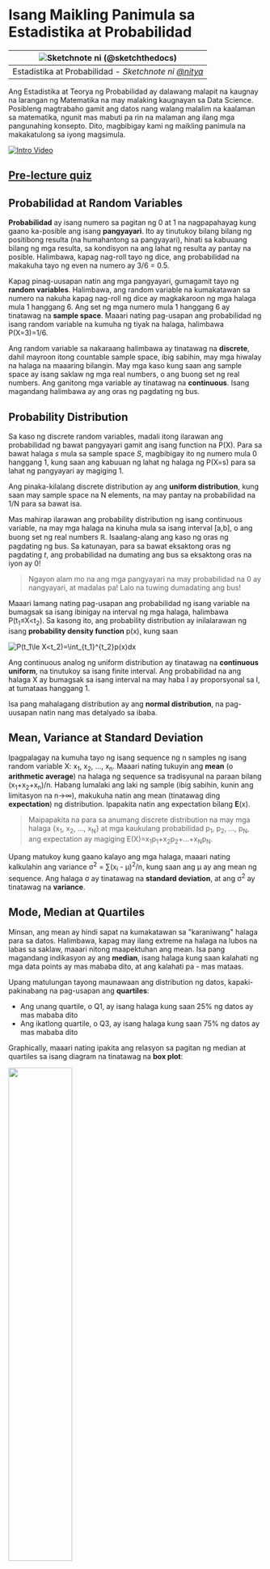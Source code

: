 <!--
CO_OP_TRANSLATOR_METADATA:
{
  "original_hash": "8bbb3fa0d4ad61384a3b4b5f7560226f",
  "translation_date": "2025-09-04T21:04:42+00:00",
  "source_file": "1-Introduction/04-stats-and-probability/README.md",
  "language_code": "tl"
}
-->
# Isang Maikling Panimula sa Estadistika at Probabilidad

|![ Sketchnote ni [(@sketchthedocs)](https://sketchthedocs.dev) ](../../sketchnotes/04-Statistics-Probability.png)|
|:---:|
| Estadistika at Probabilidad - _Sketchnote ni [@nitya](https://twitter.com/nitya)_ |

Ang Estadistika at Teorya ng Probabilidad ay dalawang malapit na kaugnay na larangan ng Matematika na may malaking kaugnayan sa Data Science. Posibleng magtrabaho gamit ang datos nang walang malalim na kaalaman sa matematika, ngunit mas mabuti pa rin na malaman ang ilang mga pangunahing konsepto. Dito, magbibigay kami ng maikling panimula na makakatulong sa iyong magsimula.

[![Intro Video](../../../../translated_images/video-prob-and-stats.e4282e5efa2f2543400843ed98b1057065c9600cebfc8a728e8931b5702b2ae4.tl.png)](https://youtu.be/Z5Zy85g4Yjw)

## [Pre-lecture quiz](https://purple-hill-04aebfb03.1.azurestaticapps.net/quiz/6)

## Probabilidad at Random Variables

**Probabilidad** ay isang numero sa pagitan ng 0 at 1 na nagpapahayag kung gaano ka-posible ang isang **pangyayari**. Ito ay tinutukoy bilang bilang ng positibong resulta (na humahantong sa pangyayari), hinati sa kabuuang bilang ng mga resulta, sa kondisyon na ang lahat ng resulta ay pantay na posible. Halimbawa, kapag nag-roll tayo ng dice, ang probabilidad na makakuha tayo ng even na numero ay 3/6 = 0.5.

Kapag pinag-uusapan natin ang mga pangyayari, gumagamit tayo ng **random variables**. Halimbawa, ang random variable na kumakatawan sa numero na nakuha kapag nag-roll ng dice ay magkakaroon ng mga halaga mula 1 hanggang 6. Ang set ng mga numero mula 1 hanggang 6 ay tinatawag na **sample space**. Maaari nating pag-usapan ang probabilidad ng isang random variable na kumuha ng tiyak na halaga, halimbawa P(X=3)=1/6.

Ang random variable sa nakaraang halimbawa ay tinatawag na **discrete**, dahil mayroon itong countable sample space, ibig sabihin, may mga hiwalay na halaga na maaaring bilangin. May mga kaso kung saan ang sample space ay isang saklaw ng mga real numbers, o ang buong set ng real numbers. Ang ganitong mga variable ay tinatawag na **continuous**. Isang magandang halimbawa ay ang oras ng pagdating ng bus.

## Probability Distribution

Sa kaso ng discrete random variables, madali itong ilarawan ang probabilidad ng bawat pangyayari gamit ang isang function na P(X). Para sa bawat halaga *s* mula sa sample space *S*, magbibigay ito ng numero mula 0 hanggang 1, kung saan ang kabuuan ng lahat ng halaga ng P(X=s) para sa lahat ng pangyayari ay magiging 1.

Ang pinaka-kilalang discrete distribution ay ang **uniform distribution**, kung saan may sample space na N elements, na may pantay na probabilidad na 1/N para sa bawat isa.

Mas mahirap ilarawan ang probability distribution ng isang continuous variable, na may mga halaga na kinuha mula sa isang interval [a,b], o ang buong set ng real numbers ℝ. Isaalang-alang ang kaso ng oras ng pagdating ng bus. Sa katunayan, para sa bawat eksaktong oras ng pagdating *t*, ang probabilidad na dumating ang bus sa eksaktong oras na iyon ay 0!

> Ngayon alam mo na ang mga pangyayari na may probabilidad na 0 ay nangyayari, at madalas pa! Lalo na tuwing dumadating ang bus!

Maaari lamang nating pag-usapan ang probabilidad ng isang variable na bumagsak sa isang ibinigay na interval ng mga halaga, halimbawa P(t<sub>1</sub>≤X<t<sub>2</sub>). Sa kasong ito, ang probability distribution ay inilalarawan ng isang **probability density function** p(x), kung saan

![P(t_1\le X<t_2)=\int_{t_1}^{t_2}p(x)dx](../../../../translated_images/probability-density.a8aad29f17a14afb519b407c7b6edeb9f3f9aa5f69c9e6d9445f604e5f8a2bf7.tl.png)

Ang continuous analog ng uniform distribution ay tinatawag na **continuous uniform**, na tinutukoy sa isang finite interval. Ang probabilidad na ang halaga X ay bumagsak sa isang interval na may haba l ay proporsyonal sa l, at tumataas hanggang 1.

Isa pang mahalagang distribution ay ang **normal distribution**, na pag-uusapan natin nang mas detalyado sa ibaba.

## Mean, Variance at Standard Deviation

Ipagpalagay na kumuha tayo ng isang sequence ng n samples ng isang random variable X: x<sub>1</sub>, x<sub>2</sub>, ..., x<sub>n</sub>. Maaari nating tukuyin ang **mean** (o **arithmetic average**) na halaga ng sequence sa tradisyunal na paraan bilang (x<sub>1</sub>+x<sub>2</sub>+x<sub>n</sub>)/n. Habang lumalaki ang laki ng sample (ibig sabihin, kunin ang limitasyon na n→∞), makukuha natin ang mean (tinatawag ding **expectation**) ng distribution. Ipapakita natin ang expectation bilang **E**(x).

> Maipapakita na para sa anumang discrete distribution na may mga halaga {x<sub>1</sub>, x<sub>2</sub>, ..., x<sub>N</sub>} at mga kaukulang probabilidad p<sub>1</sub>, p<sub>2</sub>, ..., p<sub>N</sub>, ang expectation ay magiging E(X)=x<sub>1</sub>p<sub>1</sub>+x<sub>2</sub>p<sub>2</sub>+...+x<sub>N</sub>p<sub>N</sub>.

Upang matukoy kung gaano kalayo ang mga halaga, maaari nating kalkulahin ang variance σ<sup>2</sup> = ∑(x<sub>i</sub> - μ)<sup>2</sup>/n, kung saan ang μ ay ang mean ng sequence. Ang halaga σ ay tinatawag na **standard deviation**, at ang σ<sup>2</sup> ay tinatawag na **variance**.

## Mode, Median at Quartiles

Minsan, ang mean ay hindi sapat na kumakatawan sa "karaniwang" halaga para sa datos. Halimbawa, kapag may ilang extreme na halaga na lubos na labas sa saklaw, maaari nitong maapektuhan ang mean. Isa pang magandang indikasyon ay ang **median**, isang halaga kung saan kalahati ng mga data points ay mas mababa dito, at ang kalahati pa - mas mataas.

Upang matulungan tayong maunawaan ang distribution ng datos, kapaki-pakinabang na pag-usapan ang **quartiles**:

* Ang unang quartile, o Q1, ay isang halaga kung saan 25% ng datos ay mas mababa dito
* Ang ikatlong quartile, o Q3, ay isang halaga kung saan 75% ng datos ay mas mababa dito

Graphically, maaari nating ipakita ang relasyon sa pagitan ng median at quartiles sa isang diagram na tinatawag na **box plot**:

<img src="images/boxplot_explanation.png" width="50%"/>

Dito, kinakalkula rin natin ang **inter-quartile range** IQR=Q3-Q1, at ang tinatawag na **outliers** - mga halaga na nasa labas ng mga hangganan [Q1-1.5*IQR,Q3+1.5*IQR].

Para sa finite distribution na naglalaman ng maliit na bilang ng posibleng mga halaga, ang isang magandang "karaniwang" halaga ay ang isa na madalas na lumilitaw, na tinatawag na **mode**. Madalas itong ginagamit sa categorical data, tulad ng mga kulay. Isaalang-alang ang sitwasyon kung saan mayroon tayong dalawang grupo ng tao - ang ilan ay mas gustong pula, at ang iba ay mas gustong asul. Kung iko-code natin ang mga kulay sa pamamagitan ng mga numero, ang mean na halaga para sa paboritong kulay ay maaaring nasa orange-green spectrum, na hindi nagpapakita ng aktwal na kagustuhan ng alinmang grupo. Gayunpaman, ang mode ay maaaring isa sa mga kulay, o parehong kulay, kung ang bilang ng mga tao na bumoto para sa kanila ay pantay (sa kasong ito tinatawag natin ang sample na **multimodal**).

## Datos mula sa Tunay na Mundo

Kapag sinusuri natin ang datos mula sa tunay na mundo, madalas na hindi sila random variables sa ganitong kahulugan na hindi tayo nagsasagawa ng mga eksperimento na may hindi tiyak na resulta. Halimbawa, isaalang-alang ang isang koponan ng mga manlalaro ng baseball, at ang kanilang mga datos ng katawan, tulad ng taas, timbang, at edad. Ang mga numerong ito ay hindi eksaktong random, ngunit maaari pa rin nating gamitin ang parehong mga konsepto ng matematika. Halimbawa, ang isang sequence ng mga timbang ng tao ay maaaring ituring na isang sequence ng mga halaga na kinuha mula sa isang random variable. Narito ang sequence ng mga timbang ng aktwal na mga manlalaro ng baseball mula sa [Major League Baseball](http://mlb.mlb.com/index.jsp), na kinuha mula sa [dataset na ito](http://wiki.stat.ucla.edu/socr/index.php/SOCR_Data_MLB_HeightsWeights) (para sa iyong kaginhawaan, ipinakita lamang ang unang 20 halaga):

```
[180.0, 215.0, 210.0, 210.0, 188.0, 176.0, 209.0, 200.0, 231.0, 180.0, 188.0, 180.0, 185.0, 160.0, 180.0, 185.0, 197.0, 189.0, 185.0, 219.0]
```

> **Note**: Upang makita ang halimbawa ng paggamit ng dataset na ito, tingnan ang [kasamang notebook](notebook.ipynb). Mayroon ding ilang mga hamon sa buong aralin na ito, at maaari mong kumpletuhin ang mga ito sa pamamagitan ng pagdaragdag ng ilang code sa notebook na iyon. Kung hindi ka sigurado kung paano mag-operate sa datos, huwag mag-alala - babalikan natin ang paggamit ng datos gamit ang Python sa susunod. Kung hindi mo alam kung paano magpatakbo ng code sa Jupyter Notebook, tingnan ang [artikulong ito](https://soshnikov.com/education/how-to-execute-notebooks-from-github/).

Narito ang box plot na nagpapakita ng mean, median, at quartiles para sa ating datos:

![Weight Box Plot](../../../../translated_images/weight-boxplot.1dbab1c03af26f8a008fff4e17680082c8ab147d6df646cbac440bbf8f5b9c42.tl.png)

Dahil ang ating datos ay naglalaman ng impormasyon tungkol sa iba't ibang **roles** ng manlalaro, maaari rin tayong gumawa ng box plot ayon sa role - magbibigay ito sa atin ng ideya kung paano nagkakaiba ang mga halaga ng parameter sa bawat role. Sa pagkakataong ito, isasaalang-alang natin ang taas:

![Box plot by role](../../../../translated_images/boxplot_byrole.036b27a1c3f52d42f66fba2324ec5cde0a1bca6a01a619eeb0ce7cd054b2527b.tl.png)

Ipinapakita ng diagram na ito na, sa karaniwan, ang taas ng mga first basemen ay mas mataas kaysa sa taas ng mga second basemen. Sa susunod na bahagi ng aralin na ito, matututunan natin kung paano mas pormal na masusubok ang hypothesis na ito, at kung paano ipakita na ang ating datos ay statistically significant upang patunayan ito.

> Kapag nagtatrabaho sa datos mula sa tunay na mundo, ipinapalagay natin na ang lahat ng data points ay mga samples na kinuha mula sa isang probability distribution. Ang assumption na ito ay nagbibigay-daan sa atin na mag-apply ng mga teknik sa machine learning at bumuo ng mga gumaganang predictive models.

Upang makita kung ano ang distribution ng ating datos, maaari tayong mag-plot ng graph na tinatawag na **histogram**. Ang X-axis ay maglalaman ng bilang ng iba't ibang weight intervals (tinatawag na **bins**), at ang vertical axis ay magpapakita ng bilang ng beses na ang sample ng ating random variable ay nasa loob ng isang ibinigay na interval.

![Histogram of real world data](../../../../translated_images/weight-histogram.bfd00caf7fc30b145b21e862dba7def41c75635d5280de25d840dd7f0b00545e.tl.png)

Mula sa histogram na ito, makikita mo na ang lahat ng mga halaga ay nakasentro sa paligid ng tiyak na mean weight, at habang lumalayo tayo mula sa mean na iyon - mas kaunti ang mga timbang na may ganitong halaga ang natatagpuan. Ibig sabihin, napaka-improbable na ang timbang ng isang manlalaro ng baseball ay malayo sa mean weight. Ang variance ng mga timbang ay nagpapakita kung gaano kalaki ang posibilidad na magkaiba ang mga timbang mula sa mean.

> Kung kukunin natin ang mga timbang ng ibang tao, hindi mula sa baseball league, malamang na iba ang distribution. Gayunpaman, ang hugis ng distribution ay mananatiling pareho, ngunit ang mean at variance ay magbabago. Kaya, kung itetrain natin ang ating modelo sa mga manlalaro ng baseball, malamang na magbigay ito ng maling resulta kapag ginamit sa mga estudyante ng isang unibersidad, dahil magkaiba ang underlying distribution.

## Normal Distribution

Ang distribution ng mga timbang na nakita natin sa itaas ay napaka-karaniwan, at maraming sukat mula sa tunay na mundo ang sumusunod sa parehong uri ng distribution, ngunit may iba't ibang mean at variance. Ang distribution na ito ay tinatawag na **normal distribution**, at ito ay may mahalagang papel sa estadistika.

Ang paggamit ng normal distribution ay tamang paraan upang makabuo ng random weights ng mga potensyal na manlalaro ng baseball. Kapag alam na natin ang mean weight `mean` at standard deviation `std`, maaari tayong bumuo ng 1000 weight samples sa sumusunod na paraan:
```python
samples = np.random.normal(mean,std,1000)
``` 

Kung i-plot natin ang histogram ng mga sample na nabuo, makikita natin ang larawan na halos katulad ng ipinakita sa itaas. At kung dadagdagan natin ang bilang ng mga sample at ang bilang ng mga bins, maaari tayong bumuo ng larawan ng normal distribution na mas malapit sa ideal:

![Normal Distribution with mean=0 and std.dev=1](../../../../translated_images/normal-histogram.dfae0d67c202137d552d0015fb87581eca263925e512404f3c12d8885315432e.tl.png)

*Normal Distribution na may mean=0 at std.dev=1*

## Confidence Intervals

Kapag pinag-uusapan natin ang mga timbang ng mga manlalaro ng baseball, ipinapalagay natin na mayroong tiyak na **random variable W** na tumutugma sa ideal probability distribution ng mga timbang ng lahat ng manlalaro ng baseball (tinatawag na **population**). Ang ating sequence ng mga timbang ay tumutugma sa isang subset ng lahat ng manlalaro ng baseball na tinatawag nating **sample**. Isang kawili-wiling tanong ay, maaari ba nating malaman ang mga parameter ng distribution ng W, ibig sabihin, ang mean at variance ng population?

Ang pinakamadaling sagot ay kalkulahin ang mean at variance ng ating sample. Gayunpaman, maaaring mangyari na ang ating random sample ay hindi tumpak na kumakatawan sa buong population. Kaya't makatuwiran na pag-usapan ang **confidence interval**.
> **Ang confidence interval** ay ang pagtatantiya ng tunay na mean ng populasyon batay sa ating sample, na may tiyak na antas ng katiyakan (o **level of confidence**).
Kung mayroon tayong sample X<sub>1</sub>, ..., X<sub>n</sub> mula sa ating distribusyon, bawat beses na kumuha tayo ng sample mula sa distribusyon, magkakaroon tayo ng iba't ibang mean value μ. Kaya't ang μ ay maituturing na isang random variable. Ang **confidence interval** na may confidence p ay isang pares ng mga halaga (L<sub>p</sub>,R<sub>p</sub>), kung saan **P**(L<sub>p</sub>≤μ≤R<sub>p</sub>) = p, ibig sabihin, ang probabilidad na ang mean value na nasukat ay nasa loob ng interval ay katumbas ng p.

Hindi saklaw ng maikling intro na ito ang detalyadong talakayan kung paano kinakalkula ang mga confidence interval. Makakahanap ng karagdagang detalye [sa Wikipedia](https://en.wikipedia.org/wiki/Confidence_interval). Sa madaling salita, tinutukoy natin ang distribusyon ng computed sample mean kaugnay ng tunay na mean ng populasyon, na tinatawag na **student distribution**.

> **Kawili-wiling Katotohanan**: Ang student distribution ay ipinangalan sa matematikong si William Sealy Gosset, na naglathala ng kanyang papel sa ilalim ng pseudonym na "Student". Siya ay nagtrabaho sa Guinness brewery, at ayon sa isa sa mga bersyon, ayaw ng kanyang employer na malaman ng publiko na gumagamit sila ng mga statistical test upang suriin ang kalidad ng mga raw materials.

Kung nais nating tantiyahin ang mean μ ng ating populasyon na may confidence p, kailangan nating kunin ang *(1-p)/2-th percentile* ng Student distribution A, na maaaring makuha mula sa mga talahanayan, o kalkulahin gamit ang mga built-in na function ng statistical software (hal. Python, R, atbp.). Pagkatapos, ang interval para sa μ ay ibibigay ng X±A*D/√n, kung saan ang X ay ang mean na nakuha mula sa sample, at ang D ay ang standard deviation.

> **Tandaan**: Hindi rin natin tatalakayin ang mahalagang konsepto ng [degrees of freedom](https://en.wikipedia.org/wiki/Degrees_of_freedom_(statistics)), na mahalaga kaugnay ng Student distribution. Maaari kang mag-refer sa mas kumpletong mga libro sa statistics upang mas maunawaan ang konseptong ito.

Ang isang halimbawa ng pagkalkula ng confidence interval para sa timbang at taas ay makikita sa [kasamang notebook](notebook.ipynb).

| p | Mean ng Timbang |
|-----|-----------|
| 0.85 | 201.73±0.94 |
| 0.90 | 201.73±1.08 |
| 0.95 | 201.73±1.28 |

Pansinin na habang tumataas ang confidence probability, mas lumalawak ang confidence interval.

## Hypothesis Testing 

Sa dataset ng mga baseball players, may iba't ibang role ang mga manlalaro, na maaaring ibuod sa ibaba (tingnan ang [kasamang notebook](notebook.ipynb) upang makita kung paano makalkula ang talahanayan na ito):

| Role | Taas | Timbang | Bilang |
|------|--------|--------|-------|
| Catcher | 72.723684 | 204.328947 | 76 |
| Designated_Hitter | 74.222222 | 220.888889 | 18 |
| First_Baseman | 74.000000 | 213.109091 | 55 |
| Outfielder | 73.010309 | 199.113402 | 194 |
| Relief_Pitcher | 74.374603 | 203.517460 | 315 |
| Second_Baseman | 71.362069 | 184.344828 | 58 |
| Shortstop | 71.903846 | 182.923077 | 52 |
| Starting_Pitcher | 74.719457 | 205.163636 | 221 |
| Third_Baseman | 73.044444 | 200.955556 | 45 |

Mapapansin natin na ang mean height ng first basemen ay mas mataas kaysa sa second basemen. Kaya't maaari tayong matukso na mag-conclude na **mas matangkad ang first basemen kaysa sa second basemen**.

> Ang pahayag na ito ay tinatawag na **hypothesis**, dahil hindi natin alam kung ang katotohanan ay talagang totoo o hindi.

Gayunpaman, hindi laging halata kung maaari nating gawin ang konklusyon na ito. Mula sa talakayan sa itaas, alam natin na ang bawat mean ay may kaugnay na confidence interval, at kaya't ang pagkakaiba ay maaaring isang statistical error lamang. Kailangan natin ng mas pormal na paraan upang subukan ang ating hypothesis.

Kalkulahin natin ang confidence intervals nang hiwalay para sa taas ng first at second basemen:

| Confidence | First Basemen | Second Basemen |
|------------|---------------|----------------|
| 0.85 | 73.62..74.38 | 71.04..71.69 |
| 0.90 | 73.56..74.44 | 70.99..71.73 |
| 0.95 | 73.47..74.53 | 70.92..71.81 |

Makikita natin na sa anumang confidence level, hindi nag-o-overlap ang intervals. Pinapatunayan nito ang ating hypothesis na mas matangkad ang first basemen kaysa sa second basemen.

Mas pormal, ang problemang ating sinusubukan ay upang makita kung **pareho ang dalawang probability distributions**, o kahit man lang ay may parehong parameters. Depende sa distribusyon, kailangan nating gumamit ng iba't ibang tests para dito. Kung alam natin na ang ating distribusyon ay normal, maaari nating gamitin ang **[Student t-test](https://en.wikipedia.org/wiki/Student%27s_t-test)**.

Sa Student t-test, kinakalkula natin ang tinatawag na **t-value**, na nagpapakita ng pagkakaiba sa pagitan ng mga mean, isinasaalang-alang ang variance. Ipinapakita na ang t-value ay sumusunod sa **student distribution**, na nagbibigay-daan sa atin upang makuha ang threshold value para sa isang tiyak na confidence level **p** (maaaring kalkulahin, o tingnan sa numerical tables). Pagkatapos, ikukumpara natin ang t-value sa threshold upang aprubahan o tanggihan ang hypothesis.

Sa Python, maaari nating gamitin ang **SciPy** package, na may kasamang `ttest_ind` function (bukod sa maraming iba pang kapaki-pakinabang na statistical functions!). Kinakalkula nito ang t-value para sa atin, at ginagawa rin ang reverse lookup ng confidence p-value, kaya't maaari na lang nating tingnan ang confidence upang makagawa ng konklusyon.

Halimbawa, ang ating paghahambing sa taas ng first at second basemen ay nagbibigay sa atin ng mga sumusunod na resulta: 
```python
from scipy.stats import ttest_ind

tval, pval = ttest_ind(df.loc[df['Role']=='First_Baseman',['Height']], df.loc[df['Role']=='Designated_Hitter',['Height']],equal_var=False)
print(f"T-value = {tval[0]:.2f}\nP-value: {pval[0]}")
```
```
T-value = 7.65
P-value: 9.137321189738925e-12
```
Sa ating kaso, ang p-value ay napakababa, na nangangahulugang may malakas na ebidensiya na sumusuporta sa ideya na mas matangkad ang first basemen.

Mayroon ding iba't ibang uri ng hypothesis na maaaring nating subukan, halimbawa:
* Upang patunayan na ang isang sample ay sumusunod sa isang distribusyon. Sa ating kaso, ipinagpalagay natin na ang taas ay normal na distribusyon, ngunit kailangan nito ng pormal na statistical verification.
* Upang patunayan na ang mean value ng isang sample ay tumutugma sa isang paunang natukoy na halaga
* Upang ihambing ang mga mean ng ilang samples (hal. ano ang pagkakaiba sa antas ng kasiyahan sa iba't ibang age groups)

## Law of Large Numbers at Central Limit Theorem

Isa sa mga dahilan kung bakit mahalaga ang normal distribution ay ang tinatawag na **central limit theorem**. Halimbawa, mayroon tayong malaking sample ng independent N values X<sub>1</sub>, ..., X<sub>N</sub>, na kinuha mula sa anumang distribusyon na may mean μ at variance σ<sup>2</sup>. Pagkatapos, para sa sapat na malaking N (sa madaling salita, kapag N→∞), ang mean Σ<sub>i</sub>X<sub>i</sub> ay magiging normal na distribusyon, na may mean μ at variance σ<sup>2</sup>/N.

> Ang isa pang paraan upang maunawaan ang central limit theorem ay ang pagsasabi na anuman ang distribusyon, kapag kinalkula mo ang mean ng kabuuan ng anumang random variable values, magtatapos ka sa normal na distribusyon.

Mula sa central limit theorem, makikita rin na, kapag N→∞, ang probabilidad na ang sample mean ay katumbas ng μ ay nagiging 1. Ito ay kilala bilang **the law of large numbers**.

## Covariance at Correlation

Isa sa mga ginagawa ng Data Science ay ang paghahanap ng relasyon sa pagitan ng data. Sinasabi natin na ang dalawang sequences ay **correlate** kapag nagpapakita sila ng magkatulad na pag-uugali sa parehong oras, ibig sabihin, sabay silang tumataas/bumababa, o ang isang sequence ay tumataas kapag ang isa ay bumababa, at vice versa. Sa madaling salita, tila may relasyon sa pagitan ng dalawang sequences.

> Ang correlation ay hindi nangangahulugang may causal relationship sa pagitan ng dalawang sequences; minsan ang parehong variables ay maaaring nakadepende sa isang external na sanhi, o maaaring nagkataon lamang na nag-correlate ang dalawang sequences. Gayunpaman, ang malakas na mathematical correlation ay isang magandang indikasyon na ang dalawang variables ay may koneksyon.

Matematikal, ang pangunahing konsepto na nagpapakita ng relasyon sa pagitan ng dalawang random variables ay **covariance**, na kinakalkula tulad nito: Cov(X,Y) = **E**\[(X-**E**(X))(Y-**E**(Y))\]. Kinakalkula natin ang deviation ng parehong variables mula sa kanilang mean values, at pagkatapos ay ang produkto ng mga deviation na iyon. Kung parehong nagde-deviate ang variables nang sabay, ang produkto ay palaging magiging positibo, na magdadagdag sa positibong covariance. Kung parehong nagde-deviate nang hindi sabay (ibig sabihin, ang isa ay bumababa sa average kapag ang isa ay tumataas sa average), palagi tayong makakakuha ng negatibong mga numero, na magdadagdag sa negatibong covariance. Kung ang mga deviation ay hindi dependent, magdadagdag ang mga ito sa halos zero.

Ang absolute value ng covariance ay hindi nagsasabi ng marami tungkol sa kung gaano kalaki ang correlation, dahil nakadepende ito sa magnitude ng aktwal na mga halaga. Upang i-normalize ito, maaari nating hatiin ang covariance sa standard deviation ng parehong variables, upang makuha ang **correlation**. Ang maganda dito ay ang correlation ay palaging nasa saklaw ng [-1,1], kung saan ang 1 ay nagpapahiwatig ng malakas na positibong correlation sa pagitan ng mga halaga, -1 - malakas na negatibong correlation, at 0 - walang correlation (independent ang variables).

**Halimbawa**: Maaari nating kalkulahin ang correlation sa pagitan ng timbang at taas ng mga baseball players mula sa dataset na nabanggit sa itaas:
```python
print(np.corrcoef(weights,heights))
```
Bilang resulta, makakakuha tayo ng **correlation matrix** tulad nito:
```
array([[1.        , 0.52959196],
       [0.52959196, 1.        ]])
```

> Ang correlation matrix C ay maaaring kalkulahin para sa anumang bilang ng input sequences S<sub>1</sub>, ..., S<sub>n</sub>. Ang halaga ng C<sub>ij</sub> ay ang correlation sa pagitan ng S<sub>i</sub> at S<sub>j</sub>, at ang diagonal elements ay palaging 1 (na siyang self-correlation ng S<sub>i</sub>).

Sa ating kaso, ang halaga na 0.53 ay nagpapahiwatig na mayroong correlation sa pagitan ng timbang at taas ng isang tao. Maaari rin tayong gumawa ng scatter plot ng isang halaga laban sa isa pa upang makita ang relasyon nang biswal:

![Relasyon sa pagitan ng timbang at taas](../../../../translated_images/weight-height-relationship.3f06bde4ca2aba9974182c4ef037ed602acd0fbbbbe2ca91cefd838a9e66bcf9.tl.png)

> Mas maraming halimbawa ng correlation at covariance ang makikita sa [kasamang notebook](notebook.ipynb).

## Konklusyon

Sa seksyong ito, natutunan natin:

* ang mga pangunahing statistical properties ng data, tulad ng mean, variance, mode, at quartiles
* iba't ibang distribusyon ng random variables, kabilang ang normal distribution
* kung paano hanapin ang correlation sa pagitan ng iba't ibang properties
* kung paano gamitin ang tamang mathematical at statistical apparatus upang patunayan ang ilang hypotheses
* kung paano kalkulahin ang confidence intervals para sa random variable gamit ang data sample

Bagama't hindi ito kumpletong listahan ng mga paksa sa probability at statistics, sapat na ito upang bigyan ka ng magandang simula sa kursong ito.

## 🚀 Hamon

Gamitin ang sample code sa notebook upang subukan ang iba pang hypothesis na: 
1. Mas matanda ang first basemen kaysa sa second basemen
2. Mas matangkad ang first basemen kaysa sa third basemen
3. Mas matangkad ang shortstops kaysa sa second basemen

## [Post-lecture quiz](https://ff-quizzes.netlify.app/en/ds/)

## Review at Pag-aaral sa Sarili

Ang probability at statistics ay napakalawak na paksa na nararapat magkaroon ng sariling kurso. Kung nais mong mas lumalim sa teorya, maaaring mong ipagpatuloy ang pagbabasa ng ilan sa mga sumusunod na libro:

1. [Carlos Fernandez-Granda](https://cims.nyu.edu/~cfgranda/) mula sa New York University ay may mahusay na lecture notes [Probability and Statistics for Data Science](https://cims.nyu.edu/~cfgranda/pages/stuff/probability_stats_for_DS.pdf) (available online)
1. [Peter at Andrew Bruce. Practical Statistics for Data Scientists.](https://www.oreilly.com/library/view/practical-statistics-for/9781491952955/) [[sample code sa R](https://github.com/andrewgbruce/statistics-for-data-scientists)]. 
1. [James D. Miller. Statistics for Data Science](https://www.packtpub.com/product/statistics-for-data-science/9781788290678) [[sample code sa R](https://github.com/PacktPublishing/Statistics-for-Data-Science)]

## Assignment

[Small Diabetes Study](assignment.md)

## Credits

Ang lesson na ito ay isinulat nang may ♥️ ni [Dmitry Soshnikov](http://soshnikov.com)

---

**Paunawa**:  
Ang dokumentong ito ay isinalin gamit ang AI translation service na [Co-op Translator](https://github.com/Azure/co-op-translator). Bagama't sinisikap naming maging tumpak, tandaan na ang mga awtomatikong pagsasalin ay maaaring maglaman ng mga pagkakamali o hindi pagkakatugma. Ang orihinal na dokumento sa kanyang katutubong wika ang dapat ituring na opisyal na sanggunian. Para sa mahalagang impormasyon, inirerekomenda ang propesyonal na pagsasalin ng tao. Hindi kami mananagot sa anumang hindi pagkakaunawaan o maling interpretasyon na dulot ng paggamit ng pagsasaling ito.